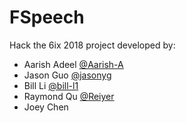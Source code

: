 # FSpeech
Hack the 6ix 2018 project developed by:
- Aarish Adeel [@Aarish-A](https://github.com/Aarish-A/)
- Jason Guo [@jasonyg](https://github.com/jasonyg)
- Bill Li [@bill-l1](https://github.com/bill-l1)
- Raymond Qu [@Reiyer](https://github.com/Reiyer)
- Joey Chen
